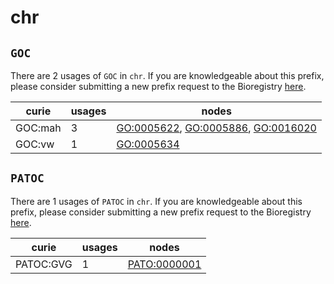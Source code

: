 # chr

## `GOC`

There are 2 usages of `GOC` in `chr`.
If you are knowledgeable about this prefix, please consider submitting a new prefix
request to the Bioregistry [here](https://github.com/biopragmatics/bioregistry/issues/new?assignees=cthoyt&labels=New%2CPrefix&template=new-prefix.yml&title=%5BResource%5D%3A%20GOC).

| curie   |   usages | nodes                                                                                                                                                                     |
|---------|----------|---------------------------------------------------------------------------------------------------------------------------------------------------------------------------|
| GOC:mah |        3 | [GO:0005622](http://purl.obolibrary.org/obo/GO_0005622), [GO:0005886](http://purl.obolibrary.org/obo/GO_0005886), [GO:0016020](http://purl.obolibrary.org/obo/GO_0016020) |
| GOC:vw  |        1 | [GO:0005634](http://purl.obolibrary.org/obo/GO_0005634)                                                                                                                   |

## `PATOC`

There are 1 usages of `PATOC` in `chr`.
If you are knowledgeable about this prefix, please consider submitting a new prefix
request to the Bioregistry [here](https://github.com/biopragmatics/bioregistry/issues/new?assignees=cthoyt&labels=New%2CPrefix&template=new-prefix.yml&title=%5BResource%5D%3A%20PATOC).

| curie     |   usages | nodes                                                       |
|-----------|----------|-------------------------------------------------------------|
| PATOC:GVG |        1 | [PATO:0000001](http://purl.obolibrary.org/obo/PATO_0000001) |

